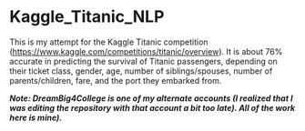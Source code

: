 # Kaggle_Titanic_NLP
This is my attempt for the Kaggle Titanic competition (https://www.kaggle.com/competitions/titanic/overview). It is about 76% accurate in predicting the survival of Titanic passengers, depending on their ticket class, gender, age, number of siblings/spouses, number of parents/children, fare, and the port they embarked from.

***Note: DreamBig4College is one of my alternate accounts (I realized that I was editing the repository with that account a bit too late). All of the work here is mine).***


